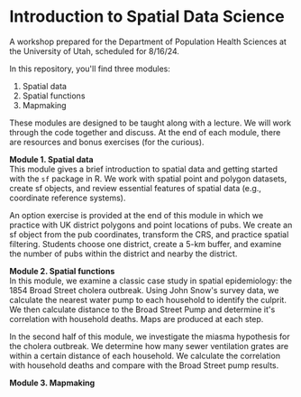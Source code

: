 # Introduction to Spatial Data Science
A workshop prepared for the Department of Population Health Sciences at the University of Utah, scheduled for 8/16/24.

In this repository, you'll find three modules:  
1. Spatial data  
2. Spatial functions  
3. Mapmaking  

These modules are designed to be taught along with a lecture. We will work through the code together and discuss. At the end of each module, there are resources and bonus exercises (for the curious).

**Module 1. Spatial data**  
This module gives a brief introduction to spatial data and getting started with the `sf` package in R. We work with spatial point and polygon datasets, create sf objects, and review essential features of spatial data (e.g., coordinate reference systems).  

An option exercise is provided at the end of this module in which we practice with UK district polygons and point locations of pubs. We create an sf object from the pub coordinates, transform the CRS, and practice spatial filtering. Students choose one district, create a 5-km buffer, and examine the number of pubs within the district and nearby the district.  

**Module 2. Spatial functions**  
In this module, we examine a classic case study in spatial epidemiology: the 1854 Broad Street cholera outbreak. Using John Snow's survey data, we calculate the nearest water pump to each household to identify the culprit. We then calculate distance to the Broad Street Pump and determine it's correlation with household deaths. Maps are produced at each step.

In the second half of this module, we investigate the miasma hypothesis for the cholera outbreak. We determine how many sewer ventilation grates are within a certain distance of each household. We calculate the correlation with household deaths and compare with the Broad Street pump results.

**Module 3. Mapmaking**  

